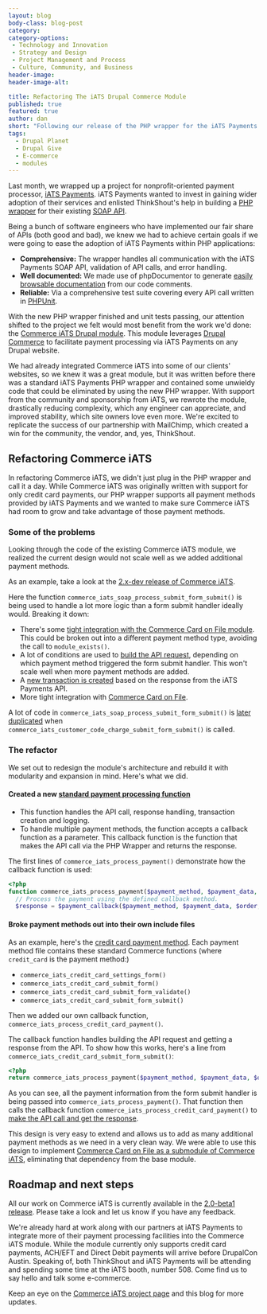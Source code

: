 ```yaml
---
layout: blog
body-class: blog-post
category:
category-options:
 - Technology and Innovation
 - Strategy and Design
 - Project Management and Process
 - Culture, Community, and Business
header-image:
header-image-alt:

title: Refactoring The iATS Drupal Commerce Module
published: true
featured: true
author: dan
short: "Following our release of the PHP wrapper for the iATS Payments API, we took on refactoring the Commerce iATS module."
tags:
  - Drupal Planet
  - Drupal Give
  - E-commerce
  - modules
---
```


Last month, we wrapped up a project for nonprofit-oriented payment processor, [iATS Payments](http://home.iatspayments.com/). iATS Payments wanted to invest in gaining wider adoption of their services and enlisted ThinkShout's help in building a [PHP wrapper](http://thinkshout.com/blog/2014/03/announcing-iats-php-wrapper/) for their existing [SOAP API](http://home.iatspayments.com/sites/default/files/iats_webservices_overview_version_4.0_0.pdf).

Being a bunch of software engineers who have implemented our fair share of APIs (both good and bad), we knew we had to achieve certain goals if we were going to ease the adoption of iATS Payments within PHP applications:

* **Comprehensive:** The wrapper handles all communication with the iATS Payments SOAP API, validation of API calls, and error handling.
* **Well documented:** We made use of phpDocumentor to generate [easily browsable documentation](http://iatspayments.github.io/PHP/namespaces/iATS.html) from our code comments.
* **Reliable:** Via a comprehensive test suite covering every API call written in [PHPUnit](http://phpunit.de/).

With the new PHP wrapper finished and unit tests passing, our attention shifted to the project we felt would most benefit from the work we'd done: the [Commerce iATS Drupal module](https://drupal.org/project/commerce_iats). This module leverages [Drupal Commerce](http://drupal.org/project/commerce) to facilitate payment processing via iATS Payments on any Drupal website.

We had already integrated Commerce iATS into some of our clients' websites, so we knew it was a great module, but it was written before there was a standard iATS Payments PHP wrapper and contained some unwieldy code that could be eliminated by using the new PHP wrapper. With support from the community and sponsorship from iATS, we rewrote the module, drastically reducing complexity, which any engineer can appreciate, and improved stability, which site owners love even more. We're excited to replicate the success of our partnership with MailChimp, which created a win for the community, the vendor, and, yes, ThinkShout.

## Refactoring Commerce iATS

In refactoring Commerce iATS, we didn't just plug in the PHP wrapper and call it a day. While Commerce iATS was originally written with support for only credit card payments, our PHP wrapper supports all payment methods provided by iATS Payments and we wanted to make sure Commerce iATS had room to grow and take advantage of those payment methods.

### Some of the problems

Looking through the code of the existing Commerce iATS module, we realized the current design would not scale well as we added additional payment methods.

As an example, take a look at the [2.x-dev release of Commerce iATS](http://drupalcode.org/project/commerce_iats.git/blob/dea433a:/commerce_iats.module#l305).

Here the function `commerce_iats_soap_process_submit_form_submit()` is being used to handle a lot more logic than a form submit handler ideally would. Breaking it down:

* There's some [tight integration with the Commerce Card on File module](http://drupalcode.org/project/commerce_iats.git/blob/dea433a:/commerce_iats.module#l317). This could be broken out into a different payment method type, avoiding the call to `module_exists()`.
* A lot of conditions are used to [build the API request](http://drupalcode.org/project/commerce_iats.git/blob/dea433a:/commerce_iats.module#l332), depending on which payment method triggered the form submit handler. This won't scale well when more payment methods are added.
* A [new transaction is created](http://drupalcode.org/project/commerce_iats.git/blob/dea433a:/commerce_iats.module#l367) based on the response from the iATS Payments API.
* More tight integration with [Commerce Card on File](http://drupalcode.org/project/commerce_iats.git/blob/dea433a:/commerce_iats.module#l415).

A lot of code in `commerce_iats_soap_process_submit_form_submit()` is [later duplicated](http://drupalcode.org/project/commerce_iats.git/blob/dea433a:/commerce_iats.module#l521) when `commerce_iats_customer_code_charge_submit_form_submit()` is called.

### The refactor

We set out to redesign the module's architecture and rebuild it with modularity and expansion in mind. Here's what we did.

#### Created a new [standard payment processing function](http://drupalcode.org/project/commerce_iats.git/blob/HEAD:/commerce_iats.module#l210)

* This function handles the API call, response handling, transaction creation and logging.
* To handle multiple payment methods, the function accepts a callback function as a parameter. This callback function is the function that makes the API call via the PHP Wrapper and returns the response.

The first lines of `commerce_iats_process_payment()` demonstrate how the callback function is used:

~~~php
<?php
function commerce_iats_process_payment($payment_method, $payment_data, $order, $charge, $payment_callback) {
  // Process the payment using the defined callback method.
  $response = $payment_callback($payment_method, $payment_data, $order, $charge);
~~~

#### Broke payment methods out into their own include files

As an example, here's the [credit card payment method](http://drupalcode.org/project/commerce_iats.git/blob/HEAD:/includes/commerce_iats.credit_card.inc). Each payment method file contains these standard Commerce functions (where `credit_card` is the payment method:)

* `commerce_iats_credit_card_settings_form()`
* `commerce_iats_credit_card_submit_form()`
* `commerce_iats_credit_card_submit_form_validate()`
* `commerce_iats_credit_card_submit_form_submit()`

Then we added our own callback function, `commerce_iats_process_credit_card_payment()`.

The callback function handles building the API request and getting a response from the API. To show how this works, here's a line from `commerce_iats_credit_card_submit_form_submit()`:

~~~php
<?php
return commerce_iats_process_payment($payment_method, $payment_data, $order, $charge, 'commerce_iats_process_credit_card_payment');
~~~

As you can see, all the payment information from the form submit handler is being passed into `commerce_iats_process_payment()`. That function then calls the callback function `commerce_iats_process_credit_card_payment()` to [make the API call and get the response](http://drupalcode.org/project/commerce_iats.git/blob/HEAD:/includes/commerce_iats.credit_card.inc#l84).

This design is very easy to extend and allows us to add as many additional payment methods as we need in a very clean way. We were able to use this design to implement [Commerce Card on File as a submodule of Commerce iATS](http://drupalcode.org/project/commerce_iats.git/tree/HEAD:/modules/commerce_iats_cardonfile), eliminating that dependency from the base module.

## Roadmap and next steps

All our work on Commerce iATS is currently available in the [2.0-beta1 release](https://drupal.org/node/2227713). Please take a look and let us know if you have any feedback.

We're already hard at work along with our partners at iATS Payments to integrate more of their payment processing facilities into the Commerce iATS module. While the module currently only supports credit card payments, ACH/EFT and Direct Debit payments will arrive before DrupalCon Austin. Speaking of, both ThinkShout and iATS Payments will be attending and spending some time at the iATS booth, number 508. Come find us to say hello and talk some e-commerce.

Keep an eye on the [Commerce iATS project page](https://drupal.org/project/commerce_iats) and this blog for more updates.

